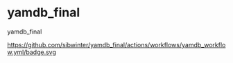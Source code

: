 # yamdb_final
yamdb_final

https://github.com/sibwinter/yamdb_final/actions/workflows/yamdb_workflow.yml/badge.svg
